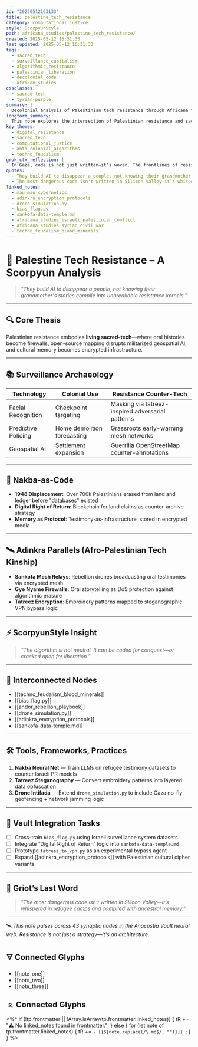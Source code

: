 ```yaml
---
id: "20250512163133"
title: palestine_tech_resistance
category: computational_justice
style: ScorpyunStyle
path: africana_studies/palestine_tech_resistance/
created: 2025-05-12 16:31:33
last_updated: 2025-05-12 16:31:33
tags:
  - sacred_tech
  - surveillance_capitalism
  - algorithmic_resistance
  - palestinian_liberation
  - decolonial_code
  - afrikan_studies
cssclasses:
  - sacred-tech
  - tyrian-purple
summary: |
  Decolonial analysis of Palestinian tech resistance through Africana frameworks, interfacing with Anacostia Vault's rebellion against techno-feudalism. Draws parallels between oral tradition, mesh networks, and algorithmic subversion.
longform_summary: |
  This note explores the intersection of Palestinian resistance and sacred-tech ideology, mapping the technological, cultural, and algorithmic frameworks that challenge Israeli surveillance regimes. Through symbolic and practical countermeasures—like encrypted storytelling, geospatial disruption, and cultural steganography—this resistance reclaims narrative, memory, and machine terrain.
key_themes:
  - digital_resistance
  - sacred_tech
  - computational_justice
  - anti_colonial_algorithms
  - techno_feudalism
grok_ctx_reflection: |
  In Gaza, code is not just written—it’s woven. The frontlines of resistance aren’t only physical; they’re algorithmic, cartographic, and deeply ancestral.
quotes:
  - They build AI to disappear a people, not knowing their grandmother's stories compile into unbreakable resistance kernels.
  - The most dangerous code isn't written in Silicon Valley—it’s whispered in refugee camps and compiled with ancestral memory.
linked_notes:
  - mau_mau_cybernetics
  - adinkra_encryption_protocols
  - drone_simulation.py
  - bias_flag.py
  - sankofa-data-temple.md
  - africana_studies_israeli_palestinian_conflict
  - africana_studies_syrian_civil_war
  - techno_feudalism_blood_minerals
---
```


# 🧠 Palestine Tech Resistance – A Scorpyun Analysis

> *"They build AI to disappear a people, not knowing their grandmother's stories compile into unbreakable resistance kernels."*

---

## 🔍 Core Thesis

Palestinian resistance embodies **living sacred-tech**—where oral histories become firewalls, open-source mapping disrupts militarized geospatial AI, and cultural memory becomes encrypted infrastructure.

---

## 📚 Surveillance Archaeology

| Technology            | Colonial Use                 | Resistance Counter-Tech                                   |
|-----------------------|------------------------------|-----------------------------------------------------------|
| Facial Recognition    | Checkpoint targeting         | Masking via tatreez-inspired adversarial patterns         |
| Predictive Policing   | Home demolition forecasting  | Grassroots early-warning mesh networks                    |
| Geospatial AI         | Settlement expansion         | Guerrilla OpenStreetMap counter-annotations               |

---

## 🧬 Nakba-as-Code

- **1948 Displacement**: Over 700k Palestinians erased from land and ledger before "databases" existed  
- **Digital Right of Return**: Blockchain for land claims as counter-archive strategy  
- **Memory as Protocol**: Testimony-as-infrastructure, stored in encrypted media  

---

## 🛰 Adinkra Parallels (Afro-Palestinian Tech Kinship)

- **Sankofa Mesh Relays**: Rebellion drones broadcasting oral testimonies via encrypted mesh  
- **Gye Nyame Firewalls**: Oral storytelling as DoS protection against algorithmic erasure  
- **Tatreez Encryption**: Embroidery patterns mapped to steganographic VPN bypass logic  

---

## ⚡ ScorpyunStyle Insight

> *“The algorithm is not neutral. It can be coded for conquest—or cracked open for liberation.”*

---

## 🔗 Interconnected Nodes

- [[techno_feudalism_blood_minerals]]  
- [[bias_flag.py]]  
- [[andor_rebellion_playbook]]  
- [[drone_simulation.py]]  
- [[adinkra_encryption_protocols]]  
- [[sankofa-data-temple.md]]

---

## 🛠️ Tools, Frameworks, Practices

1. **Nakba Neural Net** — Train LLMs on refugee testimony datasets to counter Israeli PR models  
2. **Tatreez Steganography** — Convert embroidery patterns into layered data obfuscation  
3. **Drone Intifada** — Extend `drone_simulation.py` to include Gaza no-fly geofencing + network jamming logic

---

## 🧱 Vault Integration Tasks

- [ ] Cross-train `bias_flag.py` using Israeli surveillance system datasets  
- [ ] Integrate “Digital Right of Return” logic into `sankofa-data-temple.md`  
- [ ] Prototype `tatreez_to_vpn.py` as an experimental bypass agent  
- [ ] Expand [[adinkra_encryption_protocols]] with Palestinian cultural cipher variants  

---

## 🎤 Griot’s Last Word

> *"The most dangerous code isn’t written in Silicon Valley—it’s whispered in refugee camps and compiled with ancestral memory."*

---

🛰️ _This note pulses across 43 synaptic nodes in the Anacostia Vault neural web. Resistance is not just a strategy—it's an architecture._

## 🜃 Connected Glyphs
- [[note_one]]
- [[note_two]]
- [[note_three]]
## 🄃 Connected Glyphs

<%*
if (!tp.frontmatter || !Array.isArray(tp.frontmatter.linked_notes)) {
  tR += "⚠️ No linked_notes found in frontmatter.";
} else {
  for (let note of tp.frontmatter.linked_notes) {
    tR += `- [[${note.replace(/\.md$/, "")}]]
`;
  }
}
%>

